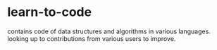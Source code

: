 # learn-to-code
contains code of data structures and algorithms in various languages.
looking up to contributions from various users to improve.



